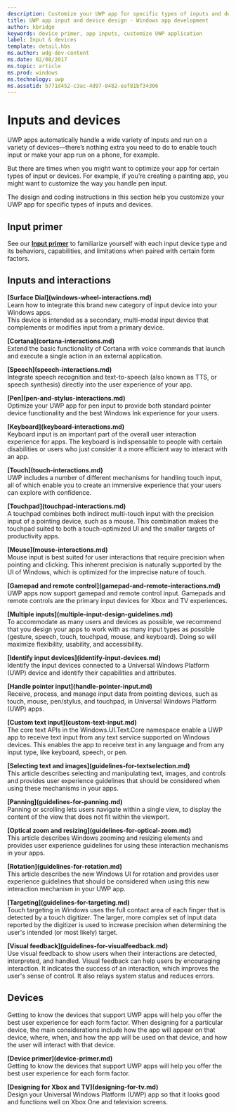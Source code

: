 ---description: Customize your UWP app for specific types of inputs and devices. Take advantage of touch and voice commands. Run your apps on Xbox, phone and even TV.
title: UWP app input and device design - Windows app development
author: kbridge
keywords: device primer, app inputs, customize UWP application
label: Input & devices
template: detail.hbs
ms.author: wdg-dev-content
ms.date: 02/08/2017
ms.topic: article
ms.prod: windows
ms.technology: uwp
ms.assetid: b771d452-c3ac-4d97-8482-eaf81bf34306
---# Inputs and devices<link rel="stylesheet" href="https://az835927.vo.msecnd.net/sites/uwp/Resources/css/custom.css">UWP apps automatically handle a wide variety of inputs and run on a variety of devices—there’s nothing extra you need to do to enable touch input or make your app run on a phone, for example.But there are times when you might want to optimize your app for certain types of input or devices. For example, if you’re creating a painting app, you might want to customize the way you handle pen input.The design and coding instructions in this section help you customize your UWP app for specific types of inputs and devices.## Input primerSee our <b>[Input primer](input-primer.md)</b> to familiarize yourself with each input device type and its behaviors, capabilities, and limitations when paired with certain form factors.## Inputs and interactions<div class="side-by-side"><div class="side-by-side-content"><p><b>[Surface Dial](windows-wheel-interactions.md)</b><br/>Learn how to integrate this brand new category of input device into your Windows apps.</br>This device is intended as a secondary, multi-modal input device that complements or modifies input from a primary device.</p></div></div><div class="side-by-side"><div class="side-by-side-content"><div class="side-by-side-content-left"><p><b>[Cortana](cortana-interactions.md)</b><br/>Extend the basic functionality of Cortana with voice commands that launch and execute a single action in an external application.</p></div><div class="side-by-side-content-right"><p><b>[Speech](speech-interactions.md)</b><br/>Integrate speech recognition and text-to-speech (also known as TTS, or speech synthesis) directly into the user experience of your app.</p></div></div></div><div class="side-by-side"><div class="side-by-side-content"><div class="side-by-side-content-left"><p><b>[Pen](pen-and-stylus-interactions.md)</b><br/>Optimize your UWP app for pen input to provide both standard pointer device functionality and the best Windows Ink experience for your users.</p></div><div class="side-by-side-content-right"><p><b>[Keyboard](keyboard-interactions.md)</b><br/>Keyboard input is an important part of the overall user interaction experience for apps. The keyboard is indispensable to people with certain disabilities or users who just consider it a more efficient way to interact with an app.</p></div></div></div><div class="side-by-side"><div class="side-by-side-content"><div class="side-by-side-content-left"><p><b>[Touch](touch-interactions.md)</b><br/>UWP includes a number of different mechanisms for handling touch input, all of which enable you to create an immersive experience that your users can explore with confidence.</p></div><div class="side-by-side-content-right"><p><b>[Touchpad](touchpad-interactions.md)</b><br/>A touchpad combines both indirect multi-touch input with the precision input of a pointing device, such as a mouse. This combination makes the touchpad suited to both a touch-optimized UI and the smaller targets of productivity apps.</p></div></div></div><div class="side-by-side"><div class="side-by-side-content"><div class="side-by-side-content-left"><p><b>[Mouse](mouse-interactions.md)</b><br/>Mouse input is best suited for user interactions that require precision when pointing and clicking. This inherent precision is naturally supported by the UI of Windows, which is optimized for the imprecise nature of touch.</p></div><div class="side-by-side-content-right"><p><b>[Gamepad and remote control](gamepad-and-remote-interactions.md)</b><br/>UWP apps now support gamepad and remote control input. Gamepads and remote controls are the primary input devices for Xbox and TV experiences.</p></div></div></div><div class="side-by-side"><div class="side-by-side-content"><p><b>[Multiple inputs](multiple-input-design-guidelines.md)</b><br/>To accommodate as many users and devices as possible, we recommend that you design your apps to work with as many input types as possible (gesture, speech, touch, touchpad, mouse, and keyboard). Doing so will maximize flexibility, usability, and accessibility.</p></div></div><div class="side-by-side"><div class="side-by-side-content"><div class="side-by-side-content-left"><p><b>[Identify input devices](identify-input-devices.md)</b><br/>Identify the input devices connected to a Universal Windows Platform (UWP) device and identify their capabilities and attributes.</p></div><div class="side-by-side-content-right"><p><b>[Handle pointer input](handle-pointer-input.md)</b><br/>Receive, process, and manage input data from pointing devices, such as touch, mouse, pen/stylus, and touchpad, in Universal Windows Platform (UWP) apps.</p></div></div></div><div class="side-by-side"><div class="side-by-side-content"><div class="side-by-side-content-left"><p><b>[Custom text input](custom-text-input.md)</b><br/>The core text APIs in the Windows.UI.Text.Core namespace enable a UWP app to receive text input from any text service supported on Windows devices. This enables the app to receive text in any language and from any input type, like keyboard, speech, or pen.</p></div><div class="side-by-side-content-right"><p><b>[Selecting text and images](guidelines-for-textselection.md)</b><br/>This article describes selecting and manipulating text, images, and controls and provides user experience guidelines that should be considered when using these mechanisms in your apps.</p></div></div></div><div class="side-by-side"><div class="side-by-side-content"><p><b>[Panning](guidelines-for-panning.md)</b><br/>Panning or scrolling lets users navigate within a single view, to display the content of the view that does not fit within the viewport.</p></div></div><div class="side-by-side"><div class="side-by-side-content"><div class="side-by-side-content-left"><p><b>[Optical zoom and resizing](guidelines-for-optical-zoom.md)</b><br/>This article describes Windows zooming and resizing elements and provides user experience guidelines for using these interaction mechanisms in your apps.</p></div><div class="side-by-side-content-right"><p><b>[Rotation](guidelines-for-rotation.md)</b><br/>This article describes the new Windows UI for rotation and provides user experience guidelines that should be considered when using this new interaction mechanism in your UWP app.</p></div></div></div><div class="side-by-side"><div class="side-by-side-content"><div class="side-by-side-content-left"><p><b>[Targeting](guidelines-for-targeting.md)</b><br/>Touch targeting in Windows uses the full contact area of each finger that is detected by a touch digitizer. The larger, more complex set of input data reported by the digitizer is used to increase precision when determining the user's intended (or most likely) target.</p></div><div class="side-by-side-content-right"><p><b>[Visual feedback](guidelines-for-visualfeedback.md)</b><br/>Use visual feedback to show users when their interactions are detected, interpreted, and handled. Visual feedback can help users by encouraging interaction. It indicates the success of an interaction, which improves the user's sense of control. It also relays system status and reduces errors.</p></div></div></div>## DevicesGetting to know the devices that support UWP apps will help you offer the best user experience for each form factor. When designing for a particular device, the main considerations include how the app will appear on that device, where, when, and how the app will be used on that device, and how the user will interact with that device.<div class="side-by-side"><div class="side-by-side-content">  <div class="side-by-side-content-left"><p><b>[Device primer](device-primer.md)</b><br/>Getting to know the devices that support UWP apps will help you offer the best user experience for each form factor.</p>  </div>  <div class="side-by-side-content-right"><p><b>[Designing for Xbox and TV](designing-for-tv.md)</b><br/>Design your Universal Windows Platform (UWP) app so that it looks good and functions well on Xbox One and television screens.</p>  </div></div></div>
